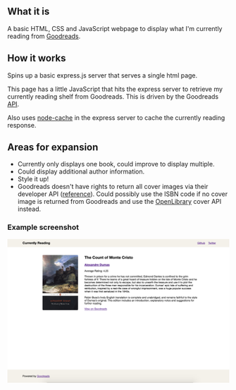 ## What it is

A basic HTML, CSS and JavaScript webpage to display what I'm currently reading from [Goodreads](https://www.goodreads.com/).

## How it works

Spins up a basic express.js server that serves a single html page.

This page has a little JavaScript that hits the express server to retrieve my currently reading shelf from Goodreads. This is driven by the Goodreads [API](https://www.goodreads.com/api).

Also uses [node-cache](https://www.npmjs.com/package/node-cache) in the express server to cache the currently reading response.

## Areas for expansion
- Currently only displays one book, could improve to display multiple.
- Could display additional author information.
- Style it up!
- Goodreads doesn't have rights to return all cover images via their developer API ([reference](https://www.goodreads.com/topic/show/18208456-api-issue---cover-images)). Could possibly use the ISBN code if no cover image is returned from Goodreads and use the [OpenLibrary](https://openlibrary.org/dev/docs/api/covers) cover API instead.

### Example screenshot

![Screenshot](/example_screen.png?raw=true "Example")